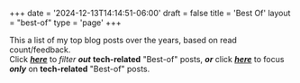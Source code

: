+++
date = '2024-12-13T14:14:51-06:00'
draft = false
title = 'Best Of'
layout = "best-of"
type = 'page'
+++

This a list of my top blog posts over the years, based on read count/feedback.  <br /> 
Click [***here***](https://julianwest.me/Blog/best-of-no-tech/) to *filter* ***out*** **tech-related** "Best-of" posts, ***or*** click [***here***](https://julianwest.me/Blog/best-of-tech/) to focus ***only*** on **tech-related** "Best-of" posts.